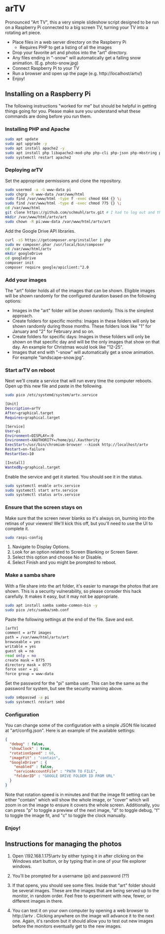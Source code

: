 # arTV
Pronounced "Art TV", this a very simple slideshow script designed to be run on a Raspberry Pi connected to a big screen TV, turning your TV into a rotating art piece.

- Place files in a web server directory on the Raspberry Pi
  - Requires PHP to get a listing of all the images
- Drop your favorite art and photos into the "art" directory.
 - Any files ending in "-snow" will automatically get a falling snow animation. (E.g. photo-snow.jpg)
- Connect Raspberry Pi to your TV
- Run a browser and open up the page (e.g. http://localhost/artv/)
- Enjoy!


## Installing on a Raspberry Pi
The following instructions "worked for me" but should be helpful in getting things going for you. Please make sure you understand what these commands are doing before you run them.

### Installing PHP and Apache
```bash
sudo apt update
sudo apt upgrade -y
sudo apt install apache2 -y
sudo apt install php libapache2-mod-php php-cli php-json php-mbstring php-curl -y
sudo systemctl restart apache2
```

### Deploying arTV
Set the appropriate permissions and clone the repository.
```bash
sudo usermod -a -G www-data pi
sudo chgrp -R www-data /var/www/html
sudo find /var/www/html -type f -exec chmod 664 {} \;
sudo find /var/www/html -type d -exec chmod 775 {} \;
cd /var/www/html
git clone https://github.com/schmuhl/artv.git # I had to log out and then log back in before I had the group access for this to work?
mkdir /var/www/html/artv/art
sudo chown -R pi:www-data /var/www/html/artv/art
```
Add the Google Drive API libraries.
```bash
curl -sS https://getcomposer.org/installer | php
sudo mv composer.phar /usr/local/bin/composer
cd /var/www/html/artv
mkdir googleDrive
cd googleDrive
composer init
composer require google/apiclient:^2.0
```

### Add your images
The "art" folder holds all of the images that can be shown. Eligible images will be shown randomly for the configured duration based on the following options:
- Images in the "art" folder will be shown randomly. This is the simplest approach.
- Create folders for specific months: Images in these folders will only be shown randomly during those months. These folders look like "1" for January and "2" for February and so on.
- Create folders for specific days: Images in these folders will only be shown on that specific day and will be the only images that show on that day. An example for Christmas would look like "12-25".
- Images that end with "-snow" will automatically get a snow animation. For example "landscape-snow.jpg".


### Start arTV on reboot
Next we'll create a service that will run every time the computer reboots. Open up this new file and paste in the following.
```bash
sudo pico /etc/systemd/system/artv.service
```

```bash
[Unit]
Description=arTV
After=graphical.target
Requires=graphical.target

[Service]
User=pi
Environment=DISPLAY=:0
Environment=XAUTHORITY=/home/pi/.Xauthority
ExecStart=/usr/bin/chromium-browser --kiosk http://localhost/artv
Restart=on-failure
RestartSec=10

[Install]
WantedBy=graphical.target
```

Enable the service and get it started. You should see it in the status.
```bash
sudo systemctl enable artv.service
sudo systemctl start artv.service
sudo systemctl status artv.service
```


### Ensure that the screen stays on
Make sure that the screen never blanks so it's always on, burning into the retinas of your viewers! We'll kick this off, but you'll need to use the UI to complete it.
```bash
sudo raspi-config
```
1. Navigate to Display Options.
2. Look for an option related to Screen Blanking or Screen Saver.
3. Select this option and choose No or Disable.
4. Select Finish and you might be prompted to reboot.


### Make a samba share
With a file share into the art folder, it's easier to manage the photos that are shown. This is a security vulnerability, so please consider this hack carefully. It makes it easy, but it may not be appropriate.

```bash
sudo apt install samba samba-common-bin -y
sudo pico /etc/samba/smb.conf
```

Paste the following settings at the end of the file. Save and exit.
```bash
[arTV]
comment = arTV images
path = /var/www/html/artv/art
browseable = yes
writable = yes
guest ok = no
read only = no
create mask = 0775
directory mask = 0775
force user = pi
force group = www-data
```

Set the password for the "pi" samba user. This can be the same as the password for system, but see the security warning above.
```bash
sudo smbpasswd -a pi
sudo systemctl restart smbd
```

### Configuration
You can change some of the configuration with a simple JSON file located at "art/config.json". Here is an example of the available settings:
```json
{
  "debug" : false,
  "showClock" : true,
  "rotationSpeed" : 60,
  "imageFit" : "contain",
  "GoogleDrive" : {
    "enabled" : false,
    "serviceAccountFile" : "PATH TO FILE",
    "folderID" : "GOOGLE DRIVE FOLDER ID FROM URL"
  }
}
```
Note that rotation speed is in minutes and that the image fit setting can be either "contain" which will show the whole image, or "cover" which will zoom in on the image to ensure it covers the whole screen.
Additionally, you can press "p" to toggle a preview of the next image, "d" to toggle debug, "f" to toggle the image fit, and "c" to toggle the clock manually.

### Enjoy!


## Instructions for managing the photos
1. Open \\192.168.1.175\artv by either typing it in after clicking on the Windows start button, or by typing that in one of your file explorer windows.

2. You'll be prompted for a username (pi) and password (??)

3. If that opens, you should see some files. Inside that "art" folder should be several images. These are the images that are being served up to the monitor, in random order. Feel free to experiment with new, fewer, or different images in there.

4. You can test it on your own computer by opening a web browser to http://artv . Clicking anywhere on the image will advance it to the next one. Again, it's random but it should allow you to test out new images before the monitors eventually get to the new images.

